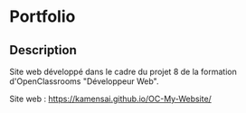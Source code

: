 # Portfolio

## Description

Site web développé dans le cadre du projet 8 de la formation d'OpenClassrooms "Développeur Web".

Site web : https://kamensai.github.io/OC-My-Website/
